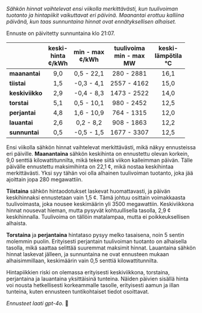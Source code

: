 *Sähkön hinnat vaihtelevat ensi viikolla merkittävästi, kun tuulivoiman tuotanto ja hintapiikit vaikuttavat eri päivinä. Maanantai erottuu kalliina päivänä, kun taas sunnuntaina hinnat ovat ennätyksellisen alhaiset.*

Ennuste on päivitetty sunnuntaina klo 21:07.

|             | keski-<br>hinta<br>¢/kWh | min - max<br>¢/kWh | tuulivoima<br>min - max<br>MW | keski-<br>lämpötila<br>°C |
|:-------------|:----------------:|:----------------:|:-------------:|:-------------:|
| **maanantai**  |        9,0        |     0,5 - 22,1      |    280 - 2881    |      16,1       |
| **tiistai**    |        1,5        |    -0,3 - 4,1       |    2557 - 4162   |      15,0       |
| **keskiviikko**|        2,9        |    -0,4 - 8,3       |    1473 - 2522   |      14,0       |
| **torstai**    |        5,1        |     0,5 - 10,1      |    980 - 2452    |      12,5       |
| **perjantai**  |        4,8        |     1,6 - 10,9      |    764 - 1315    |      12,0       |
| **lauantai**   |        2,6        |     0,2 - 8,2       |    908 - 1863    |      12,2       |
| **sunnuntai**  |        0,5        |    -0,5 - 1,5       |    1677 - 3307   |      12,5       |

Ensi viikolla sähkön hinnat vaihtelevat merkittävästi, mikä näkyy ennusteissa eri päiville. **Maanantaina** sähkön keskihinta on ennustettu olevan korkein, 9,0 senttiä kilowattitunnilta, mikä tekee siitä viikon kalleimman päivän. Tälle päivälle ennustettu maksimihinta on 22,1 ¢, mikä nostaa keskihintaa merkittävästi. Yksi syy tähän voi olla alhainen tuulivoiman tuotanto, joka jää ajoittain jopa 280 megawattiin.

**Tiistaina** sähkön hintaodotukset laskevat huomattavasti, ja päivän keskihinnaksi ennustetaan vain 1,5 ¢. Tämä johtuu osittain voimakkaasta tuulivoimasta, joka nousee keskimäärin yli 3500 megawattiin. Keskiviikkona hinnat nousevat hieman, mutta pysyvät kohtuullisella tasolla, 2,9 ¢ keskihinnalla. Tuulivoima on tällöin matalampaa, mutta ei poikkeuksellisen alhaista.

**Torstaina** ja **perjantaina** hintataso pysyy melko tasaisena, noin 5 sentin molemmin puolin. Erityisesti perjantain tuulivoiman tuotanto on alhaisella tasolla, mikä saattaa selittää suuremmat maksimit hinnat. Lauantaina sähkön hinnat laskevat jälleen, ja sunnuntaina ne ovat ennusteen mukaan alhaisimmillaan, keskimäärin vain 0,5 senttiä kilowattitunnilta.

Hintapiikkien riski on olemassa erityisesti keskiviikkona, torstaina, perjantaina ja lauantaina yksittäisinä tunteina. Näiden päivien sisällä hinta voi nousta hetkellisesti korkeammalle tasolle, erityisesti aamun ja illan tunteina, kuten ennusteen tuntikohtaiset tiedot osoittavat. 

*Ennusteet laati gpt-4o.* 🔮
